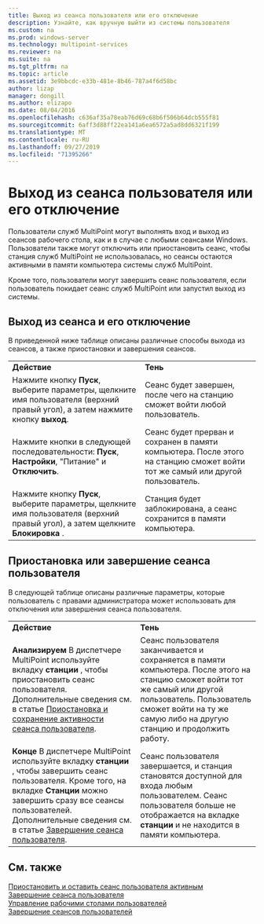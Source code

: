 ```yaml
---
title: Выход из сеанса пользователя или его отключение
description: Узнайте, как вручную выйти из системы пользователя
ms.custom: na
ms.prod: windows-server
ms.technology: multipoint-services
ms.reviewer: na
ms.suite: na
ms.tgt_pltfrm: na
ms.topic: article
ms.assetid: 3e9bbcdc-e33b-481e-8b46-787a4f6d58bc
author: lizap
manager: dongill
ms.author: elizapo
ms.date: 08/04/2016
ms.openlocfilehash: c636af35a78eab76d69c68b6f506b64dcb555f81
ms.sourcegitcommit: 6aff3d88ff22ea141a6ea6572a5ad8dd6321f199
ms.translationtype: MT
ms.contentlocale: ru-RU
ms.lasthandoff: 09/27/2019
ms.locfileid: "71395266"
---
```

# <a name="log-off-or-disconnect-user-sessions"></a>Выход из сеанса пользователя или его отключение
Пользователи служб MultiPoint могут выполнять вход и выход из сеансов рабочего стола, как и в случае с любыми сеансами Windows. Пользователи также могут отключить или приостановить сеанс, чтобы станция служб MultiPoint не использовалась, но сеансы остаются активными в памяти компьютера системы служб MultiPoint.  
  
Кроме того, пользователи могут завершить сеанс пользователя, если пользователь покидает сеанс служб MultiPoint или запустил выход из системы.  
  
## <a name="logging-off-or-disconnecting-a-session"></a>Выход из сеанса и его отключение  
В приведенной ниже таблице описаны различные способы выхода из сеансов, а также приостановки и завершения сеансов.  
  
|||  
|-|-|  
|**Действие**|**Тень**|  
|Нажмите кнопку **Пуск**, выберите параметры, щелкните имя пользователя (верхний правый угол), а затем нажмите кнопку **выход**.|Сеанс будет завершен, после чего на станцию сможет войти любой пользователь.|  
|Нажмите кнопки в следующей последовательности: **Пуск**, **Настройки**, "Питание" и **Отключить**.|Сеанс будет прерван и сохранен в памяти компьютера. После этого на станцию сможет войти тот же самый или другой пользователь.|  
|Нажмите кнопку **Пуск**, выберите параметры, щелкните имя пользователя (верхний правый угол), а затем щелкните **Блокировка** .|Станция будет заблокирована, а сеанс сохранится в памяти компьютера.|  
  
## <a name="suspending-or-ending-a-users-session"></a>Приостановка или завершение сеанса пользователя  
В следующей таблице описаны различные параметры, которые пользователь с правами администратора может использовать для отключения или завершения сеанса пользователя.  
  
|||  
|-|-|  
|**Действие**|**Тень**|  
|**Анализируем** В диспетчере MultiPoint используйте вкладку **станции** , чтобы приостановить сеанс пользователя. Дополнительные сведения см. в статье [Приостановка и сохранение активности сеанса пользователя](Suspend-and-Leave-User-Session-Active.md).|Сеанс пользователя заканчивается и сохраняется в памяти компьютера. После этого на станцию сможет войти тот же самый или другой пользователь. Пользователь сможет войти на ту же самую либо на другую станцию и продолжить работу.|  
|**Конце** В диспетчере MultiPoint используйте вкладку **станции** , чтобы завершить сеанс пользователя. Кроме того, на вкладке **Станции** можно завершить сразу все сеансы пользователей. Дополнительные сведения см. в статье [Завершение сеанса пользователя](End-a-User-Session.md).|Сеанс пользователя завершается, и станция становятся доступной для входа любым пользователем. Сеанс пользователя больше не отображается на вкладке **станции** и не находится в памяти компьютера.|  
  
## <a name="see-also"></a>См. также  
[Приостановить и оставить сеанс пользователя активным](Suspend-and-Leave-User-Session-Active.md)  
[Завершение сеанса пользователя](End-a-User-Session.md)  
[Управление рабочими столами пользователей](manage-user-desktops-using-multipoint-dashboard.md)  
[Завершение сеансов пользователей](Log-Off-User-Sessions.md)    